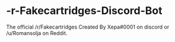 # -r-Fakecartridges-Discord-Bot
The official /r/Fakecartridges
Created By Xepa#0001 on discord or /u/Romansolja on Reddit.
